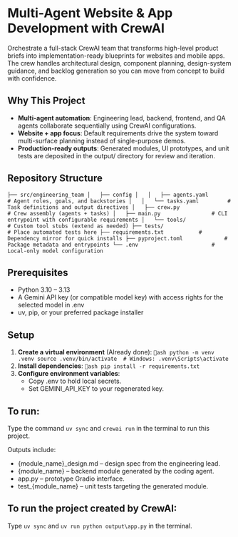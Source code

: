 ﻿# Multi-Agent Website & App Development with CrewAI

Orchestrate a full-stack CrewAI team that transforms high-level product briefs
into implementation-ready blueprints for websites and mobile apps. The crew
handles architectural design, component planning, design-system guidance, and
backlog generation so you can move from concept to build with confidence.

## Why This Project
- **Multi-agent automation**: Engineering lead, backend, frontend, and QA agents
  collaborate sequentially using CrewAI configurations.
- **Website + app focus**: Default requirements drive the system toward
  multi-surface planning instead of single-purpose demos.
- **Production-ready outputs**: Generated modules, UI prototypes, and unit tests
  are deposited in the output/ directory for review and iteration.

## Repository Structure
`
├── src/engineering_team
│   ├── config
│   │   ├── agents.yaml        # Agent roles, goals, and backstories
│   │   └── tasks.yaml         # Task definitions and output directives
│   ├── crew.py                # Crew assembly (agents + tasks)
│   ├── main.py                # CLI entrypoint with configurable requirements
│   └── tools/                 # Custom tool stubs (extend as needed)
├── tests/                     # Place automated tests here
├── requirements.txt           # Dependency mirror for quick installs
├── pyproject.toml             # Package metadata and entrypoints
└── .env                       # Local-only model configuration
`

## Prerequisites
- Python 3.10 – 3.13
- A Gemini API key (or compatible model key) with access rights for the selected model in .env
- uv, pip, or your preferred package installer

## Setup
1. **Create a virtual environment** (Already done):
   `ash
   python -m venv .venv
   source .venv/bin/activate  # Windows: .venv\Scripts\activate
   `
2. **Install dependencies**:
   `ash
   pip install -r requirements.txt
   `
3. **Configure environment variables**:
   - Copy .env to hold local secrets.
   - Set GEMINI_API_KEY to your regenerated key.

## To run:
Type the command `uv sync` and `crewai run` in the terminal to run this project.


Outputs include:
- {module_name}_design.md – design spec from the engineering lead.
- {module_name} – backend module generated by the coding agent.
- app.py – prototype Gradio interface.
- test_{module_name} – unit tests targeting the generated module.


## To run the project created by CrewAI:
Type `uv sync` and `uv run python output\app.py` in the terminal.


